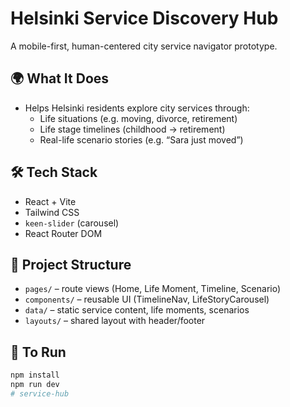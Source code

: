 # Helsinki Service Discovery Hub

A mobile-first, human-centered city service navigator prototype.

## 🌍 What It Does

- Helps Helsinki residents explore city services through:
  - Life situations (e.g. moving, divorce, retirement)
  - Life stage timelines (childhood → retirement)
  - Real-life scenario stories (e.g. “Sara just moved”)

## 🛠 Tech Stack

- React + Vite
- Tailwind CSS
- `keen-slider` (carousel)
- React Router DOM

## 🧱 Project Structure

- `pages/` – route views (Home, Life Moment, Timeline, Scenario)
- `components/` – reusable UI (TimelineNav, LifeStoryCarousel)
- `data/` – static service content, life moments, scenarios
- `layouts/` – shared layout with header/footer

## 🚀 To Run

```bash
npm install
npm run dev
#   s e r v i c e - h u b  
 